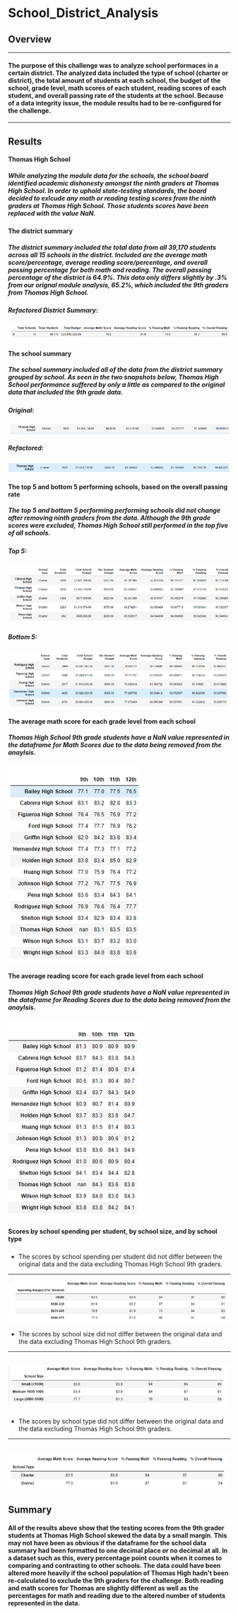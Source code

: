 # School_District_Analysis
## Overview
---
#### The purpose of this challenge was to analyze school performaces in a certain district. The analyzed data included the type of school (charter or district), the total amount of students at each school, the budget of the school, grade level, math scores of each student, reading scores of each student, and overall passing rate of the students at the school. Because of a data integrity issue, the module results had to be re-configured for the challenge.
---
## Results

#### Thomas High School
##### While analyzing the module data for the schools, the school board identified academic dishonesty amongst the ninth graders at Thomas High School. In order to uphold state-testing standards, the board decided to exlcude any math or reading testing scores from the ninth graders at Thomas High School. Those students scores have been replaced with the value NaN.

#### The district summary
##### The district summary included the total data from all 39,170 students across all 15 schools in the district. Included are the average math score/percentage, average reading score/percentage, and overall passing percentage for both math and reading. The overall passing percentage of the district is 64.9%. This data only differs slightly by .3% from our orignal module analysis, 65.2%, which included the 9th graders from Thomas High School.
##### Refactored District Summary:
![](https://github.com/yfaulkne/School_District_Analysis/blob/main/Resources/District_Summary_No_Thonas.PNG)

#### The school summary
##### The school summary included all of the data from the district summary grouped by school. As seen in the two snapshots below, Thomas High School performance suffered by only a little as compared to the original data that included the 9th grade data.
##### Original:
![](https://github.com/yfaulkne/School_District_Analysis/blob/main/Resources/School_Summary_Original.PNG)
##### Refactored:
![](https://github.com/yfaulkne/School_District_Analysis/blob/main/Resources/School_Summary_no_Thomas.PNG)

#### The top 5 and bottom 5 performing schools, based on the overall passing rate
##### The top 5 and bottom 5 performing performing schools did not change after removing ninth graders from the data. Although the 9th grade scores were excluded, Thomas High School still performed in the top five of all schools.
##### Top 5:
![](https://github.com/yfaulkne/School_District_Analysis/blob/main/Resources/Top_5_Schools.PNG)
##### Bottom 5:
![](https://github.com/yfaulkne/School_District_Analysis/blob/main/Resources/Bottom_5_Schools.PNG)

#### The average math score for each grade level from each school
##### Thomas High School 9th grade students have a NaN value represented in the dataframe for Math Scores due to the data being removed from the anaylsis.
![](https://github.com/yfaulkne/School_District_Analysis/blob/main/Resources/Math_Scored_by_Grade.PNG)
#### The average reading score for each grade level from each school
##### Thomas High School 9th grade students have a NaN value represented in the dataframe for Reading Scores due to the data being removed from the anaylsis.
![](https://github.com/yfaulkne/School_District_Analysis/blob/main/Resources/Reading_Scores_by_Grade.PNG)
#### Scores by school spending per student, by school size, and by school type
#####
* The scores by school spending per student did not differ between the original data and the data excluding Thomas High School 9th graders.
 ---
![](https://github.com/yfaulkne/School_District_Analysis/blob/main/Resources/ScoresbySchoolSpending.PNG)
* The scores by school size did not differ between the original data and the data excluding Thomas High School 9th graders.
---
![](https://github.com/yfaulkne/School_District_Analysis/blob/main/Resources/ScoresbySchoolSize.PNG)
---
* The scores by school type did not differ between the original data and the data excluding Thomas High School 9th graders.
---
![](https://github.com/yfaulkne/School_District_Analysis/blob/main/Resources/ScoresbySchoolType.PNG)
---
## Summary
#### All of the results above show that the testing scores from the 9th grader students at Thomas High School skewed the data by a small margin. This may not have been as obvious if the dataframe for the school data summary had been formatted to one decimal place or no decimal at all. In a dataset such as this, every percentage point counts when it comes to comparing and contrasting to other schools. The data could have been altered more heavily if the school population of Thomas High hadn't been re-calculated to exclude the 9th graders for the challenge. Both reading and math scores for Thomas are slightly different as well as the percentages for math and reading due to the altered number of students represented in the data.
